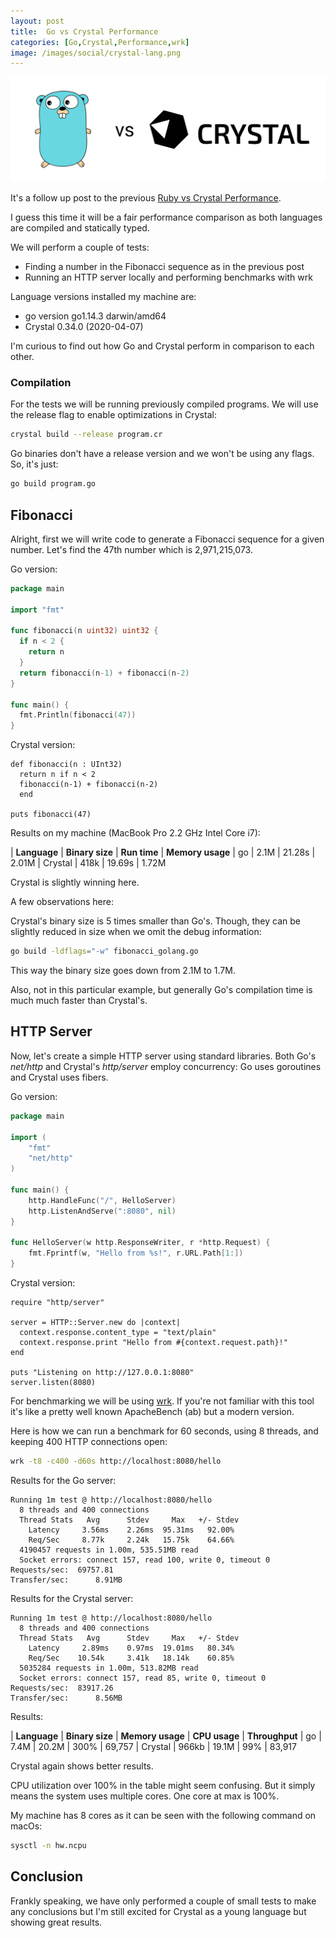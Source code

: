 ```yaml
---
layout: post
title:  Go vs Crystal Performance
categories: [Go,Crystal,Performance,wrk]
image: /images/social/crystal-lang.png
---
```


![Go vs Crystal](/images/go-vs-crystal.png)

It's a follow up post to the previous [Ruby vs Crystal Performance](/ruby-vs-crystal-performance/).

I guess this time it will be a fair performance comparison as both languages are compiled and statically typed.

We will perform a couple of tests:
* Finding a number in the Fibonacci sequence as in the previous post
* Running an HTTP server locally and performing benchmarks with wrk

Language versions installed my machine are:
* go version go1.14.3 darwin/amd64
* Crystal 0.34.0 (2020-04-07)
 
I'm curious to find out how Go and Crystal perform in comparison to each other.

<!-- more -->

### Compilation

For the tests we will be running previously compiled programs. We will use the release flag to enable optimizations in Crystal:
```bash
crystal build --release program.cr
```

Go binaries don't have a release version and we won't be using any flags. So, it's just:
```bash
go build program.go
```

## Fibonacci

Alright, first we will write code to generate a Fibonacci sequence for a given number. Let's find the 47th number which is 2,971,215,073.

Go version:

```go
package main

import "fmt"

func fibonacci(n uint32) uint32 {
  if n < 2 {
    return n
  }
  return fibonacci(n-1) + fibonacci(n-2)
}

func main() {
  fmt.Println(fibonacci(47))
}
```

Crystal version:

```crystal
def fibonacci(n : UInt32)
  return n if n < 2
  fibonacci(n-1) + fibonacci(n-2)
  end

puts fibonacci(47)
```

Results on my machine (MacBook Pro 2.2 GHz Intel Core i7):

| **Language** | **Binary size** | **Run time** | **Memory usage**
| go       | 2.1M        | 21.28s   | 2.01M
| Crystal  | 418k        | 19.69s   | 1.72M

Crystal is slightly winning here. 

A few observations here: 

Crystal's binary size is 5 times smaller than Go's. Though, they can be slightly reduced in size when we omit the debug information:
```bash
go build -ldflags="-w" fibonacci_golang.go
```
This way the binary size goes down from 2.1M to 1.7M.

Also, not in this particular example, but generally Go's compilation time is much much faster than Crystal's.

## HTTP Server

Now, let's create a simple HTTP server using standard libraries. Both Go's _net/http_ and Crystal's _http/server_ employ concurrency: Go uses goroutines and Crystal uses fibers.

Go version:
```go
package main

import (
	"fmt"
	"net/http"
)

func main() {
	http.HandleFunc("/", HelloServer)
	http.ListenAndServe(":8080", nil)
}

func HelloServer(w http.ResponseWriter, r *http.Request) {
	fmt.Fprintf(w, "Hello from %s!", r.URL.Path[1:])
}
```

Crystal version:
```crystal
require "http/server"

server = HTTP::Server.new do |context|
  context.response.content_type = "text/plain"
  context.response.print "Hello from #{context.request.path}!"
end

puts "Listening on http://127.0.0.1:8080"
server.listen(8080)
```

For benchmarking we will be using [wrk](https://github.com/wg/wrk). If you're not familiar with this tool it's like a pretty well known ApacheBench (ab) but a modern version.

Here is how we can run a benchmark for 60 seconds, using 8 threads, and keeping 400 HTTP connections open:

```bash
wrk -t8 -c400 -d60s http://localhost:8080/hello
```

Results for the Go server:
```
Running 1m test @ http://localhost:8080/hello
  8 threads and 400 connections
  Thread Stats   Avg      Stdev     Max   +/- Stdev
    Latency     3.56ms    2.26ms  95.31ms   92.00%
    Req/Sec     8.77k     2.24k   15.75k    64.66%
  4190457 requests in 1.00m, 535.51MB read
  Socket errors: connect 157, read 100, write 0, timeout 0
Requests/sec:  69757.81
Transfer/sec:      8.91MB
```

Results for the Crystal server:
```
Running 1m test @ http://localhost:8080/hello
  8 threads and 400 connections
  Thread Stats   Avg      Stdev     Max   +/- Stdev
    Latency     2.89ms    0.97ms  19.01ms   80.34%
    Req/Sec    10.54k     3.41k   18.14k    60.85%
  5035284 requests in 1.00m, 513.82MB read
  Socket errors: connect 157, read 85, write 0, timeout 0
Requests/sec:  83917.26
Transfer/sec:      8.56MB
```

Results:

| **Language** | **Binary size** | **Memory usage** | **CPU usage** | **Throughput**
| go       | 7.4M        | 20.2M        | 300%      | 69,757
| Crystal  | 966kb       | 19.1M        | 99%       | 83,917

Crystal again shows better results.

CPU utilization over 100% in the table might seem confusing. But it simply means the system uses multiple cores. One core at max is 100%. 

My machine has 8 cores as it can be seen with the following command on macOs:
```bash
sysctl -n hw.ncpu
```

## Conclusion

Frankly speaking, we have only performed a couple of small tests to make any conclusions but I'm still excited for Crystal as a young language but showing great results. 


